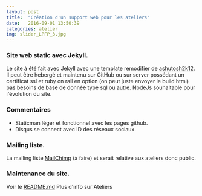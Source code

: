 ```yaml
---
layout: post
title:  "Création d'un support web pour les ateliers"
date:   2016-09-01 13:50:39
categories: atelier
img: slider_LPFP_3.jpg
---
```


### Site web static avec Jekyll.
Le site à été fait avec Jekyll avec une template remodifier de [ashutosh2k12](https://github.com/ashutosh2k12/hcz-jekyll-blog). Il peut être hebergé et maintenu sur GitHub ou sur server possédant un certificat ssl et ruby on rail en option (on peut juste envoyer le build html) pas besoins de base de donnée type sql ou autre. NodeJs souhaitable pour l'évolution du site.

### Commentaires
* Staticman léger et fonctionnel avec les pages github.
* Disqus se connect avec ID des réseaux sociaux.

### Mailing liste.
La mailing liste [MailChimp](http://mailchimp.com/) (à faire) et serait relative aux ateliers donc public.

### Maintenance du site.
Voir le [README.md](https://github.com/RobyRemzy/fabateliers/blob/master/README.md)
Plus d'info sur <i class="fa fa-slack"></i>Ateliers

